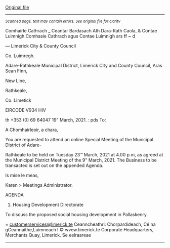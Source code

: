 [Original file](https://www.limerick.ie/sites/default/files/media/documents/2021-03/00-agenda-23rd-march-2021-1.pdf)

---
*<small>Scanned page, text may contain errors. See original file for clarity</small>*  

Comhairle Cathrach _ Ceantar Bardasach Ath Dara-Rath Caola,
& Contae Luimnigh Comhasie Cathrach agus Contae Luimnigh
ars ff ~ d

— Limerick City
& County Council

Co. Luimregh.

Adare-Rathkeale Municipal District,
Limerick City and County Council,
Aras Sean Finn,

New Line,

Rathkeale,

Co. Limetick

EIRCODE V934 HIV

th +353 (0) 69 64047
19" March, 2021. : pds
To:

A Chomhairleoir, a chara,

You are requested to attend an online Special Meeting of the Municipal District of Adare-

Rathkeale to be held on Tuesday 23™ March, 2021 at 4.00 p.m, as agreed at the Municipal District
Meeting of the 9" March, 2021. The Business to be transacted is set out on the appended Agenda.

Is mise le meas,

Karen >
Meetings Administrator.

AGENDA

1. Housing Development Directorate

To discuss the proposed social housing development in Pallaskenry.

= customerservices@limerick.te
Ceanncheathri: Chorpardideach, Cé na gCeannaithe,Luimneach l © wvew.timerick.te
Corporate Headquarters, Merchants Quay, Limerick. Se eelraareae


---
